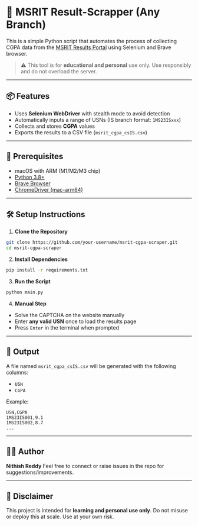# 🧠 MSRIT Result-Scrapper (Any Branch)

This is a simple Python script that automates the process of collecting CGPA data from the [MSRIT Results Portal](https://exam.msrit.edu/) using Selenium and Brave browser.

> ⚠️ This tool is for **educational and personal** use only. Use responsibly and do not overload the server.

---

## 📦 Features

- Uses **Selenium WebDriver** with stealth mode to avoid detection
- Automatically inputs a range of USNs (IS branch format: `1MS23ISxxx`)
- Collects and stores **CGPA** values
- Exports the results to a CSV file (`msrit_cgpa_csIS.csv`)

---

## 🚀 Prerequisites

- macOS with ARM (M1/M2/M3 chip)
- [Python 3.8+](https://www.python.org/downloads/)
- [Brave Browser](https://brave.com/download/)
- [ChromeDriver (mac-arm64)](https://googlechromelabs.github.io/chrome-for-testing/)

---

## 🛠️ Setup Instructions

1. **Clone the Repository**

```bash
git clone https://github.com/your-username/msrit-cgpa-scraper.git
cd msrit-cgpa-scraper
```

2. **Install Dependencies**

```bash
pip install -r requirements.txt
```

3. **Run the Script**

```bash
python main.py
```

4. **Manual Step**

- Solve the CAPTCHA on the website manually
- Enter **any valid USN** once to load the results page
- Press `Enter` in the terminal when prompted

---

## 📁 Output

A file named `msrit_cgpa_csIS.csv` will be generated with the following columns:

- `USN`
- `CGPA`

Example:

```
USN,CGPA
1MS23IS001,9.1
1MS23IS002,8.7
...
```

---

## 🧑‍💻 Author

**Nithish Reddy**
Feel free to connect or raise issues in the repo for suggestions/improvements.

---

## 📜 Disclaimer

This project is intended for **learning and personal use only**. Do not misuse or deploy this at scale. Use at your own risk.
